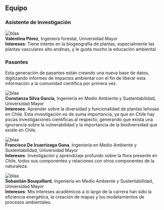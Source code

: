 ## Equipo   

### Asistente de Investigación  


![blaa](/images/ValentinaPerez.png)    
**Valentina Pérez**, Ingeniera  forestal, Universidad Mayor  
**Intereses**: Tiene interés en la biogeografía de plantas, especialmente las plantas vasculares alto andinas, y le gusta mucho la educación ambiental.   

### Pasantes  

Esta generación de pasantes están creando una nueva base de datos, digitizando informes de impactos ambiental con el fin de liberar esta información a la comunidad científica por primera vez.    


![blaa](/images/constanza.png)    
**Constanza Silva García**, Ingeniería en Medio Ambiente y Sustentabilidad, Universidad Mayor  
**Intereses**: Aprender sobre la diversidad y funcionalidad de plantas leñosas en Chile. Esta investigación es de suma importancia, ya que en Chile hay pocas investigaciones científicas al respecto, generando que exista una ignorancia sobre la vulnerabilidad y la importancia de la biodiversidad que existe en Chile.  

![blaa](/images/francisco_pasante.png)  
**Francisco De Iruarrizaga Gana**, Ingeniería en Medio Ambiente y Sustentabilidad, Universidad Mayor    
**Intereses**: Investigación y aprendizaje profundo sobre la flora presente en Chile, todos sus componentes y relaciones con otros componentes de la naturaleza.  
  
![blaa](/images/sebastian.png)  
**Sebastián Bouquillard**, Ingeniería en Medio Ambiente y Sustentabilidad, Universidad Mayor  
**Intereses**: Mis intereses académicos a lo largo de la carrera han sido la eficiencia energética, la creación de mapas y los modelamientos de procesos ambientales.  



